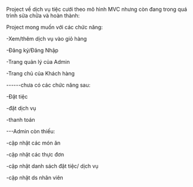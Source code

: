 Project về dịch vụ tiệc cưới theo mô hình MVC nhưng còn đang trong quá trình sửa chữa và hoàn thành:

Project mong muốn với các chức năng:

-Xem/thêm dịch vụ vào giỏ hàng

-Đăng ký/Đăng Nhập 

-Trang quản lý của Admin

-Trang chủ của Khách hàng

------chưa có các chức năng sau:

-Đặt tiệc

-đặt dịch vụ

-thanh toán

---Admin còn thiếu:

-cập nhật các món ăn

-cập nhật các thực đơn

-cập nhật danh sách đặt tiệc/ dịch vụ

-cập nhật ds nhân viên
